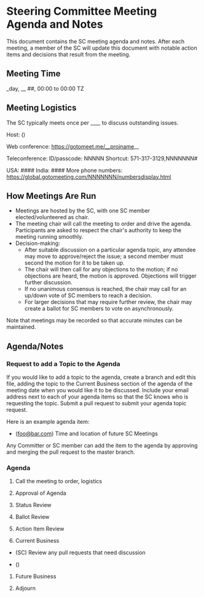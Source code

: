 # <Project Name> Steering Committee Meeting Agenda and Notes

This document contains the SC meeting agenda and notes.  After each meeting, a member of the SC will update this document with notable action items and decisions that result from the meeting.

## Meeting Time

_day, __ ##, 00:00 to 00:00 TZ

## Meeting Logistics

The SC typically meets once per ____ to discuss outstanding issues. 

Host: **<Full Name>** (_<Role>_) [<Email>](<Email>)

Web conference: https://gotomeet.me/__projname__

Teleconference: ID/passcode: NNNNN
Shortcut: 571-317-3129,NNNNNNN#

USA: ####
India: ####
More phone numbers: https://global.gotomeeting.com/NNNNNNN/numbersdisplay.html

## How Meetings Are Run

   * Meetings are hosted by the SC, with one SC member elected/volunteered as chair.
   * The meeting chair will call the meeting to order and drive the agenda. Participants are asked to respect the chair's authority to keep the meeting running smoothly.
   * Decision-making:
      * After suitable discussion on a particular agenda topic, any attendee may move to approve/reject the issue; a second member must second the motion for it to be taken up.
      * The chair will then call for any objections to the motion; if no objections are heard, the motion is approved. Objections will trigger further discussion.
      * If no unanimous consensus is reached, the chair may call for an up/down vote of SC members to reach a decision.
      * For larger decisions that may require further review, the chair may create a ballot for SC members to vote on asynchronously.

Note that meetings may be recorded so that accurate minutes can be maintained.

## Agenda/Notes

### Request to add a Topic to the Agenda

If you would like to add a topic to the agenda, create a branch and edit this file, adding the topic to the Current Business section of the agenda of the meeting date when you would like it to be discussed.  Include your email address next to each of your agenda items so that the SC knows who is requesting the topic.  Submit a pull request to submit your agenda topic request.

Here is an example agenda item:

*   (foo@bar.com) Time and location of future SC Meetings

Any Committer or SC member can add the item to the agenda by approving and merging the pull request to the master branch.

### Agenda

1. Call the meeting to order, logistics

1. Approval of Agenda

1. Status Review

1. Ballot Review

1. Action Item Review

1. Current Business

* (SC) Review any pull requests that need discussion

* (<Email>) <Topic>

1. Future Business

1. Adjourn
